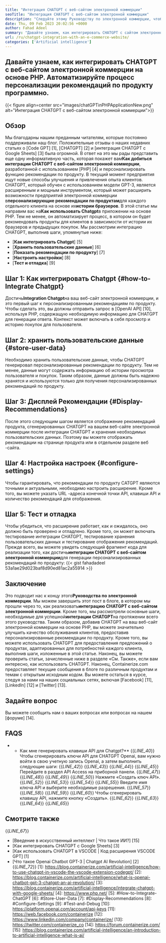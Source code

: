 ```yaml
---
title: "Интеграция CHATGPT с веб-сайтом электронной коммерции" 
seoTitle: "Интеграция CHATGPT с веб-сайтом электронной коммерции" 
description: "Следуйте этому Руководству по электронной коммерции, чтобы узнать, как достичь интеграции CHATGPT с веб-сайтом электронной коммерции, чтобы сделать персонализированные рекомендации по продукту." 
date: Thu, 09 Feb 2023 20:02:56 +0000
author: Fahad Adeel
summary: "Давайте узнаем, как интегрировать CHATGPT с сайтом электронной коммерции на основе PHP. Автоматизируйте процесс персонализации рекомендаций по продукту программно." 
url: /ru/chatgpt-integration-with-an-e-commerce-website/
categories: ['Artificial intelligence']
---
```


## Давайте узнаем, как интегрировать CHATGPT с веб-сайтом электронной коммерции на основе PHP. Автоматизируйте процесс персонализации рекомендаций по продукту программно.

{{< figure align=center src="images/chatGPTinPHPApplicationNew.png" alt="Интеграция CHATGPT с веб-сайтом электронной коммерции">}}


## Обзор
Мы благодарны нашим преданным читателям, которые постоянно поддерживали наш блог. Положительные отзывы о наших недавних статьях о [Code GPT] [1], [CHATGPT] [2] и [интеграция CHATGPT с Google Sheets] [3] была огромной. В ответ на это мы рады представить еще одну информативную часть, которая покажет вам**Как добиться интеграции CHATGPT с веб-сайтом электронной коммерции**, разработанной с использованием [PHP] [4] и персонализировать функцию рекомендации по продукту.
В текущий момент предприятия ищут новые способы улучшения и привлечения опыта клиентов. CHATGPT, который обучен с использованием модели GPT-3, является расширенным и мощным инструментом, который может расширить возможности предприятий электронной коммерции в**персонализирующие рекомендации по продуктам**для каждого отдельного клиента на основе их**истории браузеров**. В этой статье мы направим вас на**Как использовать Chatgpt**в приложении на основе PHP. Тем не менее, он автоматизирует процесс, в котором он будет рекомендовать продукты для клиентов в зависимости от истории их браузеров и предыдущих покупок.
Мы рассмотрим интеграцию CHATGPT, выполнив шаги, упомянутые ниже:
* [**Как интегрировать Chatgpt**] [5]
* [**Хранить пользовательские данные**] [6]
* [**Показать рекомендации по продукту**] [7]
* [**Настроить настройки**] [8]
* [**Тест и отладка**] [9]

## Шаг 1: Как интегрировать Chatgpt {#how-to-Integrate Chatgpt}
Достичь**Integration Chatgpt**на ваш веб-сайт электронной коммерции, и это первый шаг к персонализированным рекомендациям по продукту. Чтобы сделать это, вы должны отправить запрос в [OpenAI API] [10], используя PHP, содержащую необходимую информацию для CHATGPT для генерации ответа. Контекст может включать в себя просмотр и историю покупок для пользователя.

## Шаг 2: хранить пользовательские данные {#store-user-data}
Необходимо хранить пользовательские данные, чтобы CHATGPT генерировал персонализированные рекомендации по продукту. Тем не менее, данные могут содержать информацию об истории просмотра пользователя и покупок. Таким образом, данные должны быть надежно хранятся и используются только для получения персонализированных рекомендаций по продукту.

## Шаг 3: Дисплей Рекомендации {#Display-Recommendations}
После этого следующим шагом является отображение рекомендаций продукта, сгенерированных CHATGPT на вашем веб-сайте электронной коммерции после интеграции CHATGPT и хранения необходимых пользовательских данных. Поэтому вы можете отображать рекомендации на странице продукта или в отдельном разделе веб -сайта.

## Шаг 4: Настройка настроек {#configure-settings}
Чтобы гарантировать, что рекомендации по продукту CATGPT являются точными и актуальными, необходимо настроить расширение. Кроме того, вы можете указать URL -адреса конечной точки API, клавиши API и количество рекомендаций для отображения.

## Шаг 5: Тест и отладка
Чтобы убедиться, что расширение работает, как и ожидалось, оно должно быть проверено и отладлено. Кроме того, он может включать тестирование интеграции CHATGPT, тестирование хранения пользовательских данных и тестирование отображения рекомендаций.
Прежде всего, вы можете увидеть следующий фрагмент кода для реализации того, как достичь**интеграции CHATGPT с веб-сайтом электронной коммерции**для генерации персонализированных рекомендаций по продукту:
{{< gist fahadadeel 53a1ae29d023baf8d90ed81ac2a55914 >}}

## Заключение
Это подводит нас к концу этого**Руководства по электронной коммерции**. Мы можем завершить этот пост в блоге, в котором мы прошли через то, как реализовать**интеграцию CHATGPT с веб-сайтом электронной коммерции**. Кроме того, мы рассмотрели основные шаги, необходимые для успешной**интеграции CHATGPT**на протяжении всего этого руководства. Таким образом, добавив CHATGPT на ваш веб-сайт электронной коммерции на основе PHP, вы можете значительно улучшить качество обслуживания клиентов, предоставив персонализированные рекомендации по продукту. Кроме того, вы можете использовать CHATGPT для предоставления предложений о продуктах, адаптированных для потребностей каждого клиента, выполнив шаги, изложенные в этой статье. Наконец, вы можете проверить статьи, зачисленные ниже в разделе «См. Также», если вам интересно, как использовать CHATGPT.
Наконец, Containerize.com предоставляет текущие сообщения в блоге по различным продуктам и темам с открытым исходным кодом. Вы можете остаться в курсе, следуя за нами на наших социальных сетях, включая [Facebook] [11], [LinkedIn] [12] и [Twitter] [13].

## Задайте вопрос
Вы можете сообщить нам о ваших вопросах или вопросах на нашем [форуме] [14].

## FAQS
* * Как мне генерировать клавиши API для Chatgpt?**
{{_LINE_40_}}
  Чтобы сгенерировать ключи API для CHATGPT Openai, вам нужно войти в свою учетную запись Openai, а затем выполнить следующие шаги:
{{_LINE_42_}}
{{_LINE_43_}}
{{_LINE_44_}}
{{_LINE_45_}}
      Перейдите в раздел API Access на приборной панели.
{{_LINE_47_}}
{{_LINE_48_}}
{{_LINE_49_}}
{{_LINE_50_}}
      Нажмите «Создать ключ API».
{{_LINE_52_}}
{{_LINE_53_}}
{{_LINE_54_}}
{{_LINE_55_}}
      Введите имя ключа API и выберите необходимые разрешения.
{{_LINE_57_}}
{{_LINE_58_}}
{{_LINE_59_}}
{{_LINE_60_}}
      Чтобы сгенерировать клавишу API, нажмите кнопку «Создать».
{{_LINE_62_}}
{{_LINE_63_}}
{{_LINE_64_}}
{{_LINE_65_}}

## Смотрите также
{{_LINE_67_}}
  * [Введение в искусственный интеллект | Что такое ИИ?] [15]
  * [Как интегрировать CHATGPT с Google Sheets] [3]
  * [Как использовать CHATGPT в VSCODE | Код расширения VSCODE GPT] [1]
  * [Что такое Openai Chatbot GPT-3 | Chatgpt AI Revolution] [2]
{{_LINE_72_}}
[1]: https://blog.containerize.com/artificial-intelligence/how-to-use-chatgpt-in-vscode-the-vscode-extension-codegpt/
[2]: https://blog.containerize.com/artificial-intelligence/what-is-openai-chatbot-gpt-3-chatgpt-an-ai-revolution/
[3]: https://blog.containerize.com/artificial-intelligence/integrate-chatgpt-with-google-sheets/
[4]: https://www.php.net/
[5]: #How-to-Integrate-ChatGPT
[6]: #Store-User-Data
[7]: #Display-Recommendations
[8]: #Configure-Settings
[9]: #Test-and-Debug
[10]: https://platform.openai.com/account/api-keys
[11]: https://web.facebook.com/containerize
[12]: https://www.linkedin.com/company/containerize/
[13]: https://twitter.com/containerize_co
[14]: https://forum.containerize.com/
[15]: https://blog.containerize.com/artificial-intelligence/an-introduction-to-artificial-intelligence-what-is-ai/
